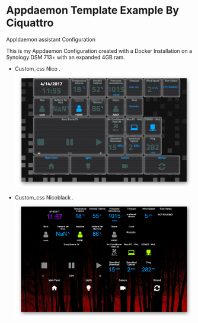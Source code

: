 # Appdaemon Template Example By Ciquattro

Appldaemon assistant Configuration

This is my Appdaemon Configuration created with a Docker Installation on a Synology DSM 713+ with an expanded 4GB ram.



- Custom_css Nico
. ![alt text](screenshots/nico.png "Nico Default")


- Custom_css Nicoblack
. ![alt text](screenshots/nicoblack.png "Nico Black")
